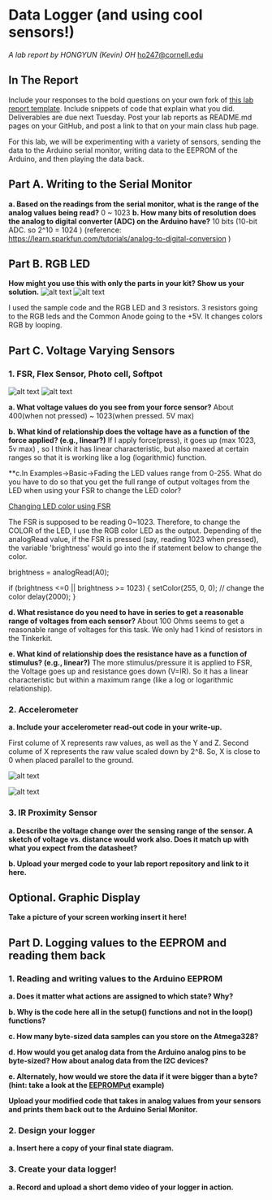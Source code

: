 # Data Logger (and using cool sensors!)

*A lab report by HONGYUN (Kevin) OH*
ho247@cornell.edu

## In The Report

Include your responses to the bold questions on your own fork of [this lab report template](https://github.com/FAR-Lab/IDD-Fa18-Lab2). Include snippets of code that explain what you did. Deliverables are due next Tuesday. Post your lab reports as README.md pages on your GitHub, and post a link to that on your main class hub page.

For this lab, we will be experimenting with a variety of sensors, sending the data to the Arduino serial monitor, writing data to the EEPROM of the Arduino, and then playing the data back.

## Part A.  Writing to the Serial Monitor
 
**a. Based on the readings from the serial monitor, what is the range of the analog values being read?**
 0 ~ 1023
**b. How many bits of resolution does the analog to digital converter (ADC) on the Arduino have?**
10 bits (10-bit ADC. so 2^10 = 1024 ) 
(reference: https://learn.sparkfun.com/tutorials/analog-to-digital-conversion )

## Part B. RGB LED

**How might you use this with only the parts in your kit? Show us your solution.**
 ![alt text](https://github.com/contactkoh/IDD-Fa18-Lab3/blob/master/RGB1.jpg)
 ![alt text](https://github.com/contactkoh/IDD-Fa18-Lab3/blob/master/RGB2.jpg)

  I used the sample code and the RGB LED and 3 resistors. 3 resistors going to the RGB leds and the Common Anode going to the +5V. 
It changes colors RGB by looping. 

## Part C. Voltage Varying Sensors 
 
### 1. FSR, Flex Sensor, Photo cell, Softpot
 ![alt text](https://github.com/contactkoh/IDD-Fa18-Lab3/blob/master/force1.jpg)
 ![alt text](https://github.com/contactkoh/IDD-Fa18-Lab3/blob/master/force2.jpg)

**a. What voltage values do you see from your force sensor?**
About 400(when not pressed) ~ 1023(when pressed. 5V max)

**b. What kind of relationship does the voltage have as a function of the force applied? (e.g., linear?)**
If I apply force(press), it goes up (max 1023, 5v max) , so I think it has linear characteristic, but also maxed at certain ranges so that it is working like a log (logarithmic) function. 

**c.In Examples->Basic->Fading the LED values range from 0-255. What do you have to do so that you get the full range of output voltages from the LED when using your FSR to change the LED color?

[Changing LED color using FSR](https://youtu.be/5opCuWPJ3xo)

The FSR is supposed to be reading 0~1023.  Therefore, to change the COLOR of the LED, I use the RGB color LED as the output.
Depending of the analogRead value, if the FSR is pressed (say, reading 1023 when pressed), the variable 'brightness' would go into the if statement below to change the color. 

brightness = analogRead(A0);
  
  if (brightness <=0 || brightness >= 1023) {
    setColor(255, 0, 0);  // change the color
    delay(2000);
  }

**d. What resistance do you need to have in series to get a reasonable range of voltages from each sensor?**
About 100 Ohms seems to get a reasonable range of voltages for this task. We only had 1 kind of resistors in the Tinkerkit. 

**e. What kind of relationship does the resistance have as a function of stimulus? (e.g., linear?)**
The more stimulus/pressure it is applied to FSR, the Voltage goes up and resistance goes down (V=IR). So it has a linear characteristic but within a maximum range (like a log or logarithmic relationship). 

### 2. Accelerometer
 
**a. Include your accelerometer read-out code in your write-up.**

First colume of X represents raw values, as well as the Y and Z. 
Second colume of X represents the raw value scaled down by 2^8.  So, X is close to 0 when placed parallel to the ground.

 ![alt text](https://github.com/contactkoh/IDD-Fa18-Lab3/blob/master/accelerometer_TEST.ino)

 ![alt text](https://github.com/contactkoh/IDD-Fa18-Lab3/blob/master/Accelerametor1.jpg)


### 3. IR Proximity Sensor

**a. Describe the voltage change over the sensing range of the sensor. A sketch of voltage vs. distance would work also. Does it match up with what you expect from the datasheet?**

**b. Upload your merged code to your lab report repository and link to it here.**

## Optional. Graphic Display

**Take a picture of your screen working insert it here!**

## Part D. Logging values to the EEPROM and reading them back
 
### 1. Reading and writing values to the Arduino EEPROM

**a. Does it matter what actions are assigned to which state? Why?**

**b. Why is the code here all in the setup() functions and not in the loop() functions?**

**c. How many byte-sized data samples can you store on the Atmega328?**

**d. How would you get analog data from the Arduino analog pins to be byte-sized? How about analog data from the I2C devices?**

**e. Alternately, how would we store the data if it were bigger than a byte? (hint: take a look at the [EEPROMPut](https://www.arduino.cc/en/Reference/EEPROMPut) example)**

**Upload your modified code that takes in analog values from your sensors and prints them back out to the Arduino Serial Monitor.**

### 2. Design your logger
 
**a. Insert here a copy of your final state diagram.**

### 3. Create your data logger!
 
**a. Record and upload a short demo video of your logger in action.**
